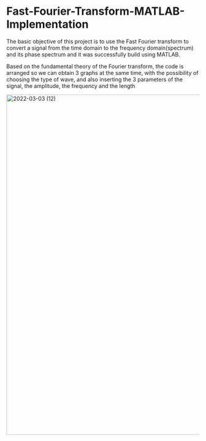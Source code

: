 # Fast-Fourier-Transform-MATLAB-Implementation

The basic objective of this project is to use the Fast Fourier transform to convert a signal from 
the time domain to the frequency domain(spectrum) and its phase spectrum and it was 
successfully build using MATLAB. 

Based on the fundamental theory of the Fourier transform, the code is arranged so we can obtain 
3 graphs at the same time, with the possibility of choosing the type of wave, and also inserting 
the 3 parameters of the signal, the amplitude, the frequency and the length

<img width="886" alt="2022-03-03 (12)" src="https://user-images.githubusercontent.com/99344776/156581053-0d33e0d6-e0fd-4600-b307-d00e804e13b3.png">
